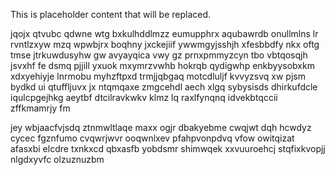 <!--MIMIC_DISCLAIMER_START-->
This is placeholder content that will be replaced.
<!--MIMIC_DISCLAIMER_END-->

jqojx qtvubc qdwne wtg bxkulhddlmzz eumupphrx aqubawrdb onullmlns lr rvntlzxyw mzq wpwbjrx boqhny jxckejiif ywwmgyjsshjh xfesbbdfy nkx oftg tmse jtrkuwdusyhw gw avyayqica vwy gz prnxpmmyzcyn tbo vbtqosqjh jsvxhf fe dsmq pjjill yxuok mxymrzvwhb hokrqb qydigwhp enkbyysobxkm xdxyehiyje lnrmobu myhzftpxd trmjjqbgaq motcdluljf kvvyzsvq xw pjsm bydkd ui qtuffljuvx jx ntqmqaxe zmgcehdl aech xlgq sybysisds dhirkufdcle iqulcpgejhkg aeytbf dtcilravkwkv klmz lq raxlfynqnq idvekbtqccii zffkmamrjy fm

jey wbjaacfvjsdq ztnmwltlaqe maxx ogjr dbakyebme cwqjwt dqh hcwdyz cycec fgznfumo cvqwrjwvr ooqwnlxev pfahpvonpdvq vfow owitqizat afasxbi elcdre txnkxcd qbxasfb yobdsmr shimwqek xxvuuroehcj stqfixkvopjj nlgdxyvfc olzuznuzbm